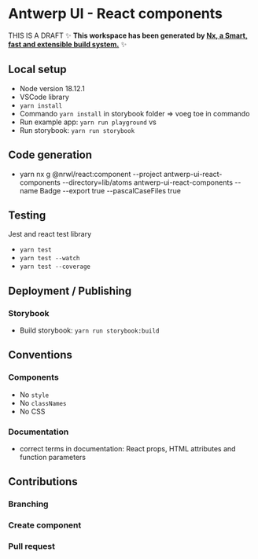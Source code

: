 # Antwerp UI - React components

THIS IS A DRAFT
✨ **This workspace has been generated by [Nx, a Smart, fast and extensible build system.](https://nx.dev)** ✨

## Local setup

- Node version 18.12.1
- VSCode library
- `yarn install`
- Commando `yarn install` in storybook folder => voeg toe in commando
- Run example app: `yarn run playground` vs
- Run storybook: `yarn run storybook`

## Code generation

- yarn nx g @nrwl/react:component --project antwerp-ui-react-components --directory=lib/atoms antwerp-ui-react-components --name Badge --export true --pascalCaseFiles true

## Testing

Jest and react test library

- `yarn test`
- `yarn test --watch`
- `yarn test --coverage`

## Deployment / Publishing

### Storybook

- Build storybook: `yarn run storybook:build`

## Conventions

### Components

- No `style`
- No `classNames`
- No CSS

### Documentation

- correct terms in documentation: React props, HTML attributes and function parameters

## Contributions

### Branching

### Create component

### Pull request
